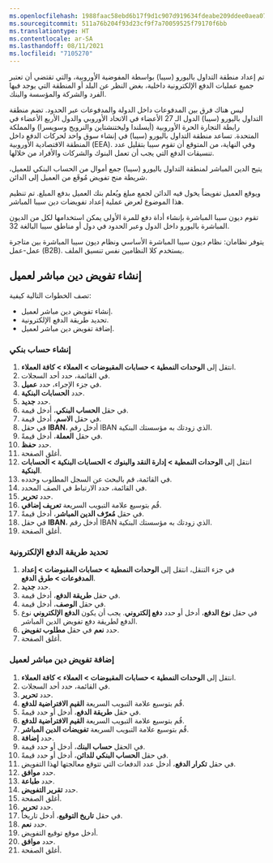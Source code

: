 ```yaml
---
ms.openlocfilehash: 1988faac58ebd6b17f9d1c907d919634fdeabe209ddee0aea07fa8eef7337136
ms.sourcegitcommit: 511a76b204f93d23cf9f7a70059525f79170f6bb
ms.translationtype: HT
ms.contentlocale: ar-SA
ms.lasthandoff: 08/11/2021
ms.locfileid: "7105270"
---
```

تم إعداد منطقة التداول باليورو (سيبا) بواسطة المفوضية الأوروبية، والتي تقتضي أن تعتبر جميع عمليات الدفع الإلكترونية داخلية، بغض النظر عن البلد أو المنطقة التي يوجد فيها الفرد والشركة والمؤسسة والبنك. 

ليس هناك فرق بين المدفوعات داخل الدولة والمدفوعات عبر الحدود. تضم منطقة التداول باليورو (سيبا) الدول الـ 27 الأعضاء في الاتحاد الأوروبي والدول الأربع الأعضاء في رابطة التجارة الحرة الأوروبية (أيسلندا وليختنشتاين والنرويج وسويسرا) والمملكة المتحدة. تساعد منطقة التداول باليورو (سيبا) في إنشاء سوق واحد لحركات الدفع داخل المنطقة الاقتصادية الأوروبية (EEA). وفي النهاية، من المتوقع أن تقوم سيبا بتقليل عدد تنسيقات الدفع التي يجب أن تعمل البنوك والشركات والأفراد من خلالها.

يتيح الدين المباشر لمنطقة التداول باليورو (سيبا) جمع أموال من الحساب البنكي للعميل، شريطة منح تفويض مُوقَع من العميل إلى الدائن. 

ويوقع العميل تفويضاً يخول فيه الدائن لجمع مبلغ ويُعلم بنك العميل بدفع المبلغ. تم تنظيم هذا الموضوع لعرض عملية إعداد تفويضات دين سيبا المباشر. 

تقوم ديون سيبا المباشرة بإنشاء أداة دفع للمرة الأولى يمكن استخدامها لكل من الديون المباشرة باليورو داخل الدول وعبر الحدود في دول أو مناطق سيبا البالغة 32.

يتوفر نظامان: نظام ديون سيبا المباشرة الأساسي ونظام ديون سيبا المباشرة بين متاجرة عمل-عمل (B2B). يستخدم كلا النظامين نفس تنسيق الملف.

## <a name="create-a-direct-debit-mandate-for-a-customer"></a>إنشاء تفويض دين مباشر لعميل
تصف الخطوات التالية كيفية:

-   إنشاء تفويض دين مباشر لعميل.
-   تحديد طريقة الدفع الإلكترونية.
-   إضافة تفويض دين مباشر لعميل.

### <a name="create-a-bank-account"></a>إنشاء حساب بنكي
1.  انتقل إلى **الوحدات النمطية > حسابات المقبوضات > العملاء > كافة العملاء**.
2.  في القائمة، حدد أحد السجلات. 
3.  في جزء الإجراء، حدد **عميل**.
4.  حدد **الحسابات البنكية**.
5.  حدد **جديد**.
6.  في حقل **الحساب البنكي**، أدخل قيمة.
7.  في حقل **الاسم**، أدخل قيمة.
8.  في حقل **IBAN**‬، أدخل رقم IBAN الذي زودتك به مؤسستك البنكية.
9.  في حقل **العملة**، أدخل قيمةً.
10. حدد **حفظ**.
11. أغلق الصفحة.
12. انتقل إلى **الوحدات النمطية > إدارة النقد والبنوك > الحسابات البنكية > الحسابات البنكية**.
13. في القائمة، قم بالبحث عن السجل المطلوب وحدده.
14. في القائمة، حدد الارتباط في الصف المحدد.
15. حدد **تحرير**.
16. قُم بتوسيع علامة التبويب السريعة **تعريف إضافي**.
17. في حقل **مُعرّف الدين المباشر**، أدخل قيمةً.
18. في حقل **IBAN**‬، أدخل رقم IBAN الذي زودتك به مؤسستك البنكية.
19. أغلق الصفحة.

### <a name="define-the-electronic-payment-method"></a>تحديد طريقة الدفع الإلكترونية
1.  في جزء التنقل، انتقل إلى **الوحدات النمطية > حسابات المقبوضات > إعداد المدفوعات > طرق الدفع**.
2.  حدد **جديد**.
3.  في حقل **طريقة الدفع**، أدخل قيمة.
4.  في حقل **الوصف**، أدخل قيمة.
5.  في حقل **نوع الدفع**، أدخل أو حدد **دفع إلكتروني**. يجب أن يكون **الدفع الإلكتروني** نوع الدفع لطريقة دفع تفويض الدين المباشر.
6.  حدد **نعم** في حقل **مطلوب تفويض**.
7.  أغلق الصفحة.

### <a name="add-a-direct-debit-mandate-to-a-customer"></a>إضافة تفويض دين مباشر لعميل
1.  انتقل إلى **الوحدات النمطية > حسابات المقبوضات > العملاء > كافة العملاء**.
2.  في القائمة، حدد أحد السجلات. 
3.  حدد **تحرير**.
4.  قُم بتوسيع علامة التبويب السريعة **القيم الافتراضية للدفع**.
5.  في حقل **طريقة الدفع**، أدخل أو حدد قيمةً.
6.  قُم بتوسيع علامة التبويب السريعة **القيم الافتراضية للدفع**.
7.  قُم بتوسيع علامة التبويب السريعة **تفويضات الدين المباشر**.
8.  حدد **إضافة**.
9.  في الحقل **حساب البنك**، أدخل أو حدد قيمة.
10. في حقل **الحساب البنكي للدائن**، أدخل أو حدد قيمةً.
11. في حقل **تكرار الدفع**، أدخل عدد الدفعات التي تتوقع معالجتها لهذا التفويض.
12. حدد **موافق**.
13. حدد **طباعة**.
14. حدد **تقرير التفويض**.
15. أغلق الصفحة.
16. حدد **تحرير**.
17. في حقل **تاريخ التوقيع**، أدخل تاريخاً.
18. حدد **نعم**.
19. أدخل موقع توقيع التفويض.
20. حدد **موافق**.
21. أغلق الصفحة.
